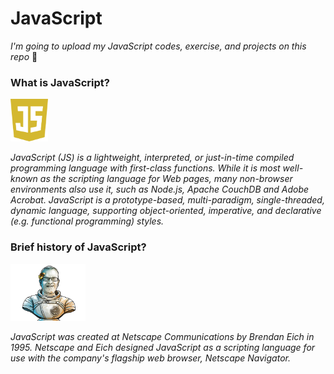 # JavaScript
*I'm going to upload my JavaScript codes, exercise, and projects on this repo* 🚀

### What is JavaScript?
<p align="left">
  <img width="60" src="00_JS-Pro-Tips-and-Tricks/00_Images/Javscript.png">
</p>

*JavaScript (JS) is a lightweight, interpreted, or just-in-time compiled programming language with first-class functions. While it is most well-known as the scripting language for Web pages, many non-browser environments also use it, such as Node.js, Apache CouchDB and Adobe Acrobat. JavaScript is a prototype-based, multi-paradigm, single-threaded, dynamic language, supporting object-oriented, imperative, and declarative (e.g. functional programming) styles.*

### Brief history of JavaScript?
<p align="left">
  <img width="120" src="00_JS-Pro-Tips-and-Tricks/00_Images/brendan-eich.png">
</p>

*JavaScript was created at Netscape Communications by Brendan Eich in 1995. Netscape and Eich designed JavaScript as a scripting language for use with the company's flagship web browser, Netscape Navigator.*